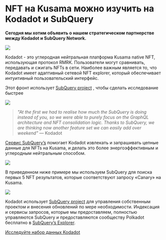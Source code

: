 # NFT на Kusama можно изучить на Kodadot и SubQuery

**Сегодня мы хотим объявить о нашем стратегическом партнерстве между Kodadot и SubQuery Network.**

![](https://miro.medium.com/max/1400/1*Y4kdG9uEoxrySzb19QKxPg.gif)

Kodadot - это углеродная нейтральная платформа Kusama native NFT, использующая протокол RMRK. Пользователи могут сравнивать, передавать и сжигать NFTs в сети. Наиболее важным является то, что Kodadot имеет адаптивный сетевой NFT explorer, который обеспечивает интуитивный пользовательский интерфейс.

Этот фронт использует [SubQuery project](https://explorer.subquery.network/subquery/vikiival/magick) , чтобы сделать исследование быстрее

![](https://miro.medium.com/max/1400/0*3TdpXjj1iwGNdA3n)

> _"At the first we had to realise how much the SubQuery is doing instead of you, so we were able to purely focus on the GraphQL architecture and NFT consolidation logic. Thanks to SubQuery, we are thinking now another feature set we can easily add over weekend"_ — Kodadot

[Сервис SubQuery’s](https://subquery.network/) помогает Kodadot извлекать и запрашивать цепные данные для NFTs на Kusama, и делать это более энергоэффективным и углеродным нейтральным способом.

![](https://miro.medium.com/max/1400/0*AocvCHVWMsGtH1Oz)

В приведенном ниже примере мы используем SubQuery для поиска первых 5 NFT результатов, которые соответствуют запросу «Canary» на Kusama.

![](https://miro.medium.com/max/1400/0*QTzLpC0D-pYWDngZ)

Kodadot использует [SubQuery project](https://project.subquery.network/) для управления собственным проектом и внесения обновлений по мере необходимости. Индексация и сервисы запросов, которые мы предоставляем, полностью управляются SubQuery и предоставляются сообществу Polkadot бесплатно в [SubQuery’s Explorer](https://explorer.subquery.network/).

[Исследуйте набор данных Kodadot](https://explorer.subquery.network/subquery/vikiival/magick)
